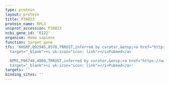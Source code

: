 ```yaml
---
type: protein
layout: protein
title: P39023
protein_name: RPL3
uniprot_accession: P39023
ncbi_gene_id: '6122'
organism: Homo sapiens
function: target gene
tfs: 'KHSRP,Q92945,8570,TRRUST,inferred by curator,&ensp;<a href="https://www.ncbi.nlm.nih.gov/pubmed/?term=21705779%5Buid%5D"
  target="_blank"><i uk-icon="icon: link"></i>Pubmed</a>

  NPM1,P06748,4869,TRRUST,inferred by curator,&ensp;<a href="https://www.ncbi.nlm.nih.gov/pubmed/?term=21705779%5Buid%5D"
  target="_blank"><i uk-icon="icon: link"></i>Pubmed</a>'
targets: ''
binding_sites: ''
---
```

